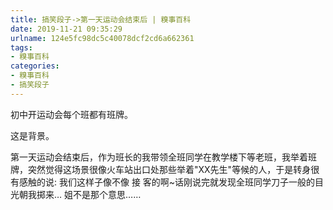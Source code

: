 ```yaml
---
title: 搞笑段子->第一天运动会结束后 | 糗事百科
date: 2019-11-21 09:35:29
urlname: 124e5fc98dc5c40078dcf2cd6a662361
tags: 
- 糗事百科
categories:
- 糗事百科
- 搞笑段子
---
```

初中开运动会每个班都有班牌。

这是背景。

第一天运动会结束后，作为班长的我带领全班同学在教学楼下等老班，我举着班牌，突然觉得这场景很像火车站出口处那些举着"XX先生"等候的人，于是转身很有感触的说: 我们这样子像不像 接 客的啊~话刚说完就发现全班同学刀子一般的目光朝我掷来… 姐不是那个意思……


